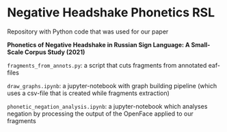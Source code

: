 # Negative Headshake Phonetics RSL
Repository with Python code that was used for our paper 

**Phonetics of Negative Headshake in Russian Sign Language: A Small-Scale Corpus Study (2021)** 


```fragments_from_annots.py```: a script that cuts fragments from annotated eaf-files 

```draw_graphs.ipynb```: a jupyter-notebook with graph building pipeline (which uses a csv-file that is created while fragments extraction)

```phonetic_negation_analysis.ipynb```: a jupyter-notebook which analyses negation by processing the output of the OpenFace applied to our fragments
